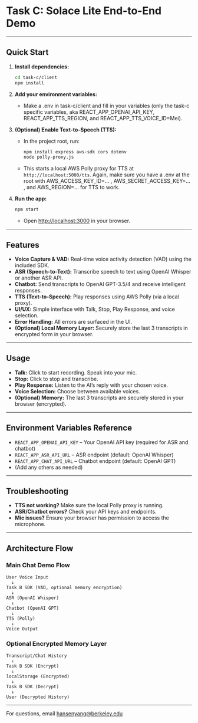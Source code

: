 # Task C: Solace Lite End-to-End Demo

---

## Quick Start

1. **Install dependencies:**
   ```sh
   cd task-c/client
   npm install
   ```

2. **Add your environment variables:**
   - Make a .env in task-c/client and fill in your variables (only the task-c specific variables, aka REACT_APP_OPENAI_API_KEY, REACT_APP_TTS_REGION, and REACT_APP_TTS_VOICE_ID=Mei).

3. **(Optional) Enable Text-to-Speech (TTS):**
   - In the project root, run:
     ```sh
     npm install express aws-sdk cors dotenv
     node polly-proxy.js
     ```
   - This starts a local AWS Polly proxy for TTS at `http://localhost:5000/tts`. Again, make sure you have a .env at the root with AWS_ACCESS_KEY_ID=... , AWS_SECRET_ACCESS_KEY=... , and AWS_REGION=... for TTS to work.

4. **Run the app:**
   ```sh
   npm start
   ```
   - Open [http://localhost:3000](http://localhost:3000) in your browser.

---


## Features

- **Voice Capture & VAD:** Real-time voice activity detection (VAD) using the included SDK.
- **ASR (Speech-to-Text):** Transcribe speech to text using OpenAI Whisper or another ASR API.
- **Chatbot:** Send transcripts to OpenAI GPT-3.5/4 and receive intelligent responses.
- **TTS (Text-to-Speech):** Play responses using AWS Polly (via a local proxy).
- **UI/UX:** Simple interface with Talk, Stop, Play Response, and voice selection.
- **Error Handling:** All errors are surfaced in the UI.
- **(Optional) Local Memory Layer:** Securely store the last 3 transcripts in encrypted form in your browser.

---

## Usage

- **Talk:** Click to start recording. Speak into your mic.
- **Stop:** Click to stop and transcribe.
- **Play Response:** Listen to the AI’s reply with your chosen voice.
- **Voice Selection:** Choose between available voices.
- **(Optional) Memory:** The last 3 transcripts are securely stored in your browser (encrypted).

---

## Environment Variables Reference

- `REACT_APP_OPENAI_API_KEY` – Your OpenAI API key (required for ASR and chatbot)
- `REACT_APP_ASR_API_URL` – ASR endpoint (default: OpenAI Whisper)
- `REACT_APP_CHAT_API_URL` – Chatbot endpoint (default: OpenAI GPT)
- (Add any others as needed)
  
---

## Troubleshooting

- **TTS not working?** Make sure the local Polly proxy is running.
- **ASR/Chatbot errors?** Check your API keys and endpoints.
- **Mic issues?** Ensure your browser has permission to access the microphone.

---

## Architecture Flow

### Main Chat Demo Flow
```
User Voice Input
  ↓
Task B SDK (VAD, optional memory encryption)
  ↓
ASR (OpenAI Whisper)
  ↓
Chatbot (OpenAI GPT)
  ↓
TTS (Polly)
  ↓
Voice Output
```

### Optional Encrypted Memory Layer
```
Transcript/Chat History
  ↓
Task B SDK (Encrypt)
  ↓
localStorage (Encrypted)
  ↓
Task B SDK (Decrypt)
  ↓
User (Decrypted History)
```

---

For questions, email hansenyang@berkeley.edu

